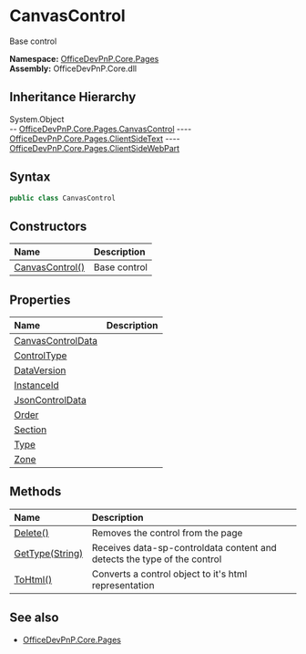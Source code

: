 # CanvasControl
Base control  

**Namespace:** [OfficeDevPnP.Core.Pages](OfficeDevPnP.Core.Pages.md)  
**Assembly:** OfficeDevPnP.Core.dll  
## Inheritance Hierarchy
System.Object  
--  [OfficeDevPnP.Core.Pages.CanvasControl](OfficeDevPnP.Core.Pages.CanvasControl.md)
----  [OfficeDevPnP.Core.Pages.ClientSideText](OfficeDevPnP.Core.Pages.ClientSideText.md)
----  [OfficeDevPnP.Core.Pages.ClientSideWebPart](OfficeDevPnP.Core.Pages.ClientSideWebPart.md)
## Syntax
```C#
public class CanvasControl
```
## Constructors
|**Name**|**Description**|
|:-----|:-----|
| [CanvasControl()](OfficeDevPnP.Core.Pages.CanvasControl.ctor1.md) | <summary> Base control </summary>
## Properties
|**Name**|**Description**|
|:-----|:-----|
| [CanvasControlData](OfficeDevPnP.Core.Pages.CanvasControl.CanvasControlData.md) | 
| [ControlType](OfficeDevPnP.Core.Pages.CanvasControl.ControlType.md) | 
| [DataVersion](OfficeDevPnP.Core.Pages.CanvasControl.DataVersion.md) | 
| [InstanceId](OfficeDevPnP.Core.Pages.CanvasControl.InstanceId.md) | 
| [JsonControlData](OfficeDevPnP.Core.Pages.CanvasControl.JsonControlData.md) | 
| [Order](OfficeDevPnP.Core.Pages.CanvasControl.Order.md) | 
| [Section](OfficeDevPnP.Core.Pages.CanvasControl.Section.md) | 
| [Type](OfficeDevPnP.Core.Pages.CanvasControl.Type.md) | 
| [Zone](OfficeDevPnP.Core.Pages.CanvasControl.Zone.md) | 
## Methods
|**Name**|**Description**|
|:-----|:-----|
| [Delete()](OfficeDevPnP.Core.Pages.CanvasControl.19cb6464.md) | Removes the control from the page
| [GetType(String)](OfficeDevPnP.Core.Pages.CanvasControl.c4f3d927.md) | Receives data-sp-controldata content and detects the type of the control
| [ToHtml()](OfficeDevPnP.Core.Pages.CanvasControl.7c2b006f.md) | Converts a control object to it's html representation
## See also
- [OfficeDevPnP.Core.Pages](OfficeDevPnP.Core.Pages.md)
